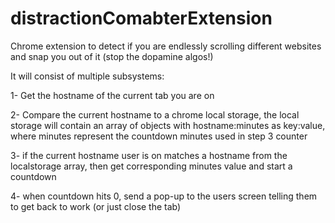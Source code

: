 # distractionComabterExtension
 Chrome extension to detect if you are endlessly scrolling different websites and snap you out of it (stop the dopamine algos!)

It will consist of multiple subsystems:

1- Get the hostname of the current tab you are on

2- Compare the current hostname to a chrome local storage, the local storage will contain an array of objects with hostname:minutes as key:value, where minutes represent the countdown minutes used in step 3 counter

3- if the current hostname user is on matches a hostname from the localstorage array, then get corresponding minutes value and start a countdown

4- when countdown hits 0, send a pop-up to the users screen telling them to get back to work (or just close the tab)
